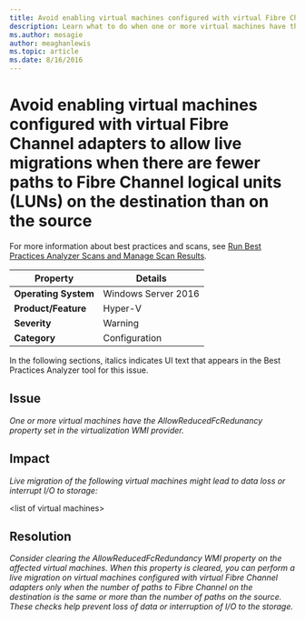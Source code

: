 ```yaml
---
title: Avoid enabling virtual machines configured with virtual Fibre Channel adapters to allow live migrations when there are fewer paths to Fibre Channel logical units (LUNs) on the destination than on the source
description: Learn what to do when one or more virtual machines have the AllowReducedFcRedunancy property set in the virtualization WMI provider.
ms.author: mosagie
author: meaghanlewis
ms.topic: article
ms.date: 8/16/2016
---
```

# Avoid enabling virtual machines configured with virtual Fibre Channel adapters to allow live migrations when there are fewer paths to Fibre Channel logical units (LUNs) on the destination than on the source

For more information about best practices and scans, see [Run Best Practices Analyzer Scans and Manage Scan Results](/previous-versions/windows/it-pro/windows-server-2012-R2-and-2012/hh831400(v=ws.11)).

|Property|Details|
|-|-|
|**Operating System**|Windows Server 2016|
|**Product/Feature**|Hyper-V|
|**Severity**|Warning|
|**Category**|Configuration|

In the following sections, italics indicates UI text that appears in the Best Practices Analyzer tool for this issue.

## **Issue**
*One or more virtual machines have the AllowReducedFcRedunancy property set in the virtualization WMI provider.*

## **Impact**
*Live migration of the following virtual machines might lead to data loss or interrupt I/O to storage:*

\<list of virtual machines>

## **Resolution**
*Consider clearing the AllowReducedFcRedundancy WMI property on the affected virtual machines. When this property is cleared, you can perform a live migration on virtual machines configured with virtual Fibre Channel adapters only when the number of paths to Fibre Channel on the destination is the same or more than the number of paths on the source. These checks help prevent loss of data or interruption of I/O to the storage.*
